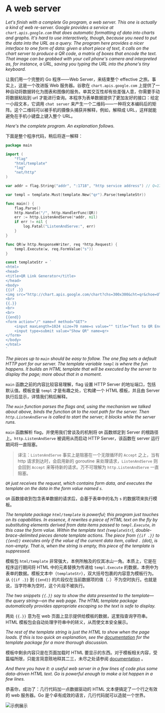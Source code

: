 # A web server

*Let's finish with a complete Go program, a web server. This one is actually a kind of web re-server. Google provides a service at `chart.apis.google.com` that does automatic formatting of data into charts and graphs. It's hard to use interactively, though, because you need to put the data into the URL as a query. The program here provides a nicer interface to one form of data: given a short piece of text, it calls on the chart server to produce a QR code, a matrix of boxes that encode the text. That image can be grabbed with your cell phone's camera and interpreted as, for instance, a URL, saving you typing the URL into the phone's tiny keyboard.*

让我们用一个完整的 Go 程序——Web Server，来结束整个 effective 之旅。事实上，这是一个改进版 Web 服务器。谷歌在 `chart.apis.google.com` 上提供了一种自动将数据转化为图表和图像的服务。单其交互性却有些差强人意，你需要手动将数据粘贴到 url 才能进行查询。本程序为表单数据提供了更加友好的接口：给定一小段文本，它调用 `chat server` 来产生一个二维码——一种将文本编码后的矩阵。这个二维码可以被手机的摄像头捕获并解释，例如，解释成 URL，这样就能避免在手机小键盘上键入整个 URL。

*Here's the complete program. An explanation follows.*

下面是整个程序代码，稍后将逐一解释：

```go
package main

import (
    "flag"
    "html/template"
    "log"
    "net/http"
)

var addr = flag.String("addr", ":1718", "http service address") // Q=17, R=18

var templ = template.Must(template.New("qr").Parse(templateStr))

func main() {
    flag.Parse()
    http.Handle("/", http.HandlerFunc(QR))
    err := http.ListenAndServe(*addr, nil)
    if err != nil {
        log.Fatal("ListenAndServe:", err)
    }
}

func QR(w http.ResponseWriter, req *http.Request) {
    templ.Execute(w, req.FormValue("s"))
}

const templateStr = `
<html>
<head>
<title>QR Link Generator</title>
</head>
<body>
{{if .}}
<img src="http://chart.apis.google.com/chart?chs=300x300&cht=qr&choe=UTF-8&chl={{.}}" />
<br>
{{.}}
<br>
<br>
{{end}}
<form action="/" name=f method="GET">
    <input maxLength=1024 size=70 name=s value="" title="Text to QR Encode">
    <input type=submit value="Show QR" name=qr>
</form>
</body>
</html>
`
```

*The pieces up to `main` should be easy to follow. The one flag sets a default HTTP port for our server. The template variable `templ` is where the fun happens. It builds an HTML template that will be executed by the server to display the page; more about that in a moment.*

`main` 函数之前的内容比较容易理解，flag 设置 HTTP Server 的地址端口，包括默认值。模板变量 `templ` 才是有趣之处，它构建一个 HTML 模板，并且由 Server 执行后显示，详情我们稍后解释。

*The `main` function parses the flags and, using the mechanism we talked about above, binds the function `QR` to the root path for the server. Then `http.ListenAndServe` is called to start the server; it blocks while the server runs.*

`main` 函数解析 flag，并使用我们曾谈及的机制将 `QR` 函数绑定到 Server 的根路径上。`http.ListenAndServe` 被调用从而启动 HTTP Server，该函数在 server 运行期间将一直阻塞。

> 译注：`ListenAndServe` 事实上是阻塞在一个无限循环的 `Accept` 之上，当有 http 请求到达时，会启用新的 goroutine 来处理请求，`ListenAndServe` 则会回到 `Accept` 来等待新的请求。万不可理解为 `http.ListenAndServe` 一直阻塞。

*`QR` just receives the request, which contains form data, and executes the template on the data in the form value named `s`.*

`QR` 函数接收到包含表单数据的请求后，会基于表单中的名为 `s` 的数据项来执行模板。

*The template package `html/template` is powerful; this program just touches on its capabilities. In essence, it rewrites a piece of HTML text on the fly by substituting elements derived from data items passed to `templ.Execute`, in this case the form value. Within the template text (`templateStr`), double-brace-delimited pieces denote template actions. The piece from `{{if .}}` to `{{end}}` executes only if the value of the current data item, called `.` (dot), is non-empty. That is, when the string is empty, this piece of the template is suppressed.*

模板包 `html/template` 非常强大，本例所触及的仅其冰山一角。本质上，它是在程序运行期间将 HTML 中的元素替换为传递给 `templ.Execute` 的数据，本例中为表单的数据。模板文本中（`templateStr`），双大括号包裹的内容意为模板行为。从 `{{if .}}` 到 `{{end}}` 的片段仅在当前数据项的值（`.`）不为空时执行。也就是说，当字符串为空时，这个片段不被执行。

*The two snippets `{{.}}` say to show the data presented to the template—the query string—on the web page. The HTML template package automatically provides appropriate escaping so the text is safe to display.*

两处 `{{.}}` 意为在 web 页面上显示提供给模板的数据，这里指查询字符串。HTML 模板包会自动处理字符串中的转义，从而使文本安全展示。

*The rest of the template string is just the HTML to show when the page loads. If this is too quick an explanation, see the [documentation](https://go.dev/pkg/html/template/) for the template package for a more thorough discussion.*

模板中剩余内容只是在页面加载时 HTML 要显示的东西。对于模板相关内容，受篇幅所限，只能言简意赅地释其二三，未尽之处请参阅 [documentation](https://go.dev/pkg/html/template/) 。

*And there you have it: a useful web server in a few lines of code plus some data-driven HTML text. Go is powerful enough to make a lot happen in a few lines.*

恭喜你，成功了：几行代码加一点数据驱动的 HTML 文本便搞定了一个行之有效的 web 服务器。Go 是个卓有成效的语言，几行代码就可以造就一个世界。

![示例展示](https://qiniu.liupzmin.com/qr.png)